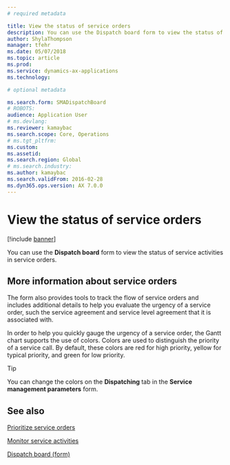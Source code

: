 ```yaml
---
# required metadata

title: View the status of service orders 
description: You can use the Dispatch board form to view the status of service activities in service orders.
author: ShylaThompson
manager: tfehr
ms.date: 05/07/2018
ms.topic: article
ms.prod: 
ms.service: dynamics-ax-applications
ms.technology: 

# optional metadata

ms.search.form: SMADispatchBoard
# ROBOTS: 
audience: Application User
# ms.devlang: 
ms.reviewer: kamaybac
ms.search.scope: Core, Operations
# ms.tgt_pltfrm: 
ms.custom: 
ms.assetid: 
ms.search.region: Global
# ms.search.industry: 
ms.author: kamaybac
ms.search.validFrom: 2016-02-28
ms.dyn365.ops.version: AX 7.0.0
---
```



# View the status of service orders 

[!include [banner](../includes/banner.md)]


You can use the **Dispatch board** form to view the status of service activities in service orders.

## More information about service orders

The form also provides tools to track the flow of service orders and includes additional details to help you evaluate the urgency of a service order, such the service agreement and service level agreement that it is associated with.

In order to help you quickly gauge the urgency of a service order, the Gantt chart supports the use of colors. Colors are used to distinguish the priority of a service call. By default, these colors are red for high priority, yellow for typical priority, and green for low priority.


> [!TIP]
> <P>You can change the colors on the <STRONG>Dispatching</STRONG> tab in the <STRONG>Service management parameters</STRONG> form.</P>



## See also

[Prioritize service orders](prioritize-service-orders.md)

[Monitor service activities](monitor-service-activities.md)

[Dispatch board (form)](https://technet.microsoft.com/library/hh242789\(v=ax.60\))

  


